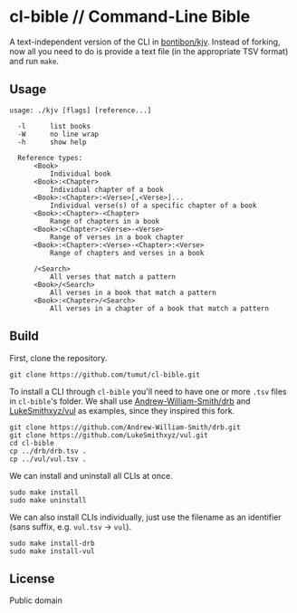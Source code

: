 # cl-bible // Command-Line Bible

A text-independent version of the CLI in [bontibon/kjv](https://github.com/bontibon/kjv). Instead of forking, now all you need to do is provide a text file (in the appropriate TSV format) and run `make`.

## Usage

    usage: ./kjv [flags] [reference...]

      -l      list books
      -W      no line wrap
      -h      show help

      Reference types:
          <Book>
              Individual book
          <Book>:<Chapter>
              Individual chapter of a book
          <Book>:<Chapter>:<Verse>[,<Verse>]...
              Individual verse(s) of a specific chapter of a book
          <Book>:<Chapter>-<Chapter>
              Range of chapters in a book
          <Book>:<Chapter>:<Verse>-<Verse>
              Range of verses in a book chapter
          <Book>:<Chapter>:<Verse>-<Chapter>:<Verse>
              Range of chapters and verses in a book

          /<Search>
              All verses that match a pattern
          <Book>/<Search>
              All verses in a book that match a pattern
          <Book>:<Chapter>/<Search>
              All verses in a chapter of a book that match a pattern

## Build

First, clone the repository.

```
git clone https://github.com/tumut/cl-bible.git
```

To install a CLI through `cl-bible` you'll need to have one or more `.tsv` files in `cl-bible`'s folder. We shall use [Andrew-William-Smith/drb](https://github.com/Andrew-William-Smith/drb) and [LukeSmithxyz/vul](https://github.com/LukeSmithxyz/vul) as examples, since they inspired this fork.

```
git clone https://github.com/Andrew-William-Smith/drb.git
git clone https://github.com/LukeSmithxyz/vul.git
cd cl-bible
cp ../drb/drb.tsv .
cp ../vul/vul.tsv .
```

We can install and uninstall all CLIs at once.

```
sudo make install
sudo make uninstall
```

We can also install CLIs individually, just use the filename as an identifier (sans suffix, e.g. `vul.tsv` -> `vul`).

```
sudo make install-drb
sudo make install-vul
```

## License

Public domain
